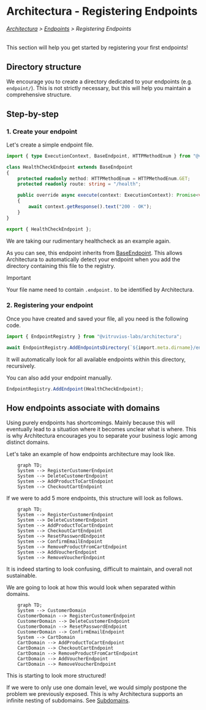 # Architectura - Registering Endpoints

###### [Architectura](../../README.md) > [Endpoints](./readme.md) > Registering Endpoints

This section will help you get started by registering your first endpoints!

## Directory structure

We encourage you to create a directory dedicated to your endpoints (e.g. `endpoint/`).
This is not strictly necessary, but this will help you maintain a comprehensive structure.

## Step-by-step

### 1. Create your endpoint

Let's create a simple endpoint file.

```ts
import { type ExecutionContext, BaseEndpoint, HTTPMethodEnum } from "@vitruvius-labs/architectura";

class HealthCheckEndpoint extends BaseEndpoint
{
	protected readonly method: HTTPMethodEnum = HTTPMethodEnum.GET;
	protected readonly route: string = "/health";

	public override async execute(context: ExecutionContext): Promise<void>
	{
		await context.getResponse().text("200 - OK");
	}
}

export { HealthCheckEndpoint };
```

We are taking our rudimentary healthcheck as an example again.

As you can see, this endpoint inherits from [BaseEndpoint](../../src/core/endpoint/base.endpoint.mts).
This allows Architectura to automatically detect your endpoint when you add the directory containing this file to the registry.

> [!IMPORTANT]
> Your file name need to contain `.endpoint.` to be identified by Architectura.

### 2. Registering your endpoint

Once you have created and saved your file, all you need is the following code.
```ts
import { EndpointRegistry } from "@vitruvius-labs/architectura";

await EndpointRegistry.AddEndpointsDirectory(`${import.meta.dirname}/endpoint`); // Adapt the path to your own needs!
```

It will automatically look for all available endpoints within this directory, recursively.

You can also add your endpoint manually.
```ts
EndpointRegistry.AddEndpoint(HealthCheckEndpoint);
```

## How endpoints associate with domains

Using purely endpoints has shortcomings.
Mainly because this will eventually lead to a situation where it becomes unclear what is where.
This is why Architectura encourages you to separate your business logic among distinct domains.

Let's take an example of how endpoints architecture may look like.

```mermaid
	graph TD;
	System --> RegisterCustomerEndpoint
	System --> DeleteCustomerEndpoint
	System --> AddProductToCartEndpoint
	System --> CheckoutCartEndpoint
```

If we were to add 5 more endpoints, this structure will look as follows.

```mermaid
	graph TD;
	System --> RegisterCustomerEndpoint
	System --> DeleteCustomerEndpoint
	System --> AddProductToCartEndpoint
	System --> CheckoutCartEndpoint
	System --> ResetPasswordEndpoint
	System --> ConfirmEmailEndpoint
	System --> RemoveProductFromCartEndpoint
	System --> AddVoucherEndpoint
	System --> RemoveVoucherEndpoint
```

It is indeed starting to look confusing, difficult to maintain, and overall not sustainable.

We are going to look at how this would look when separated within domains.

```mermaid
	graph TD;
	System --> CustomerDomain
	CustomerDomain --> RegisterCustomerEndpoint
	CustomerDomain --> DeleteCustomerEndpoint
	CustomerDomain --> ResetPasswordEndpoint
	CustomerDomain --> ConfirmEmailEndpoint
	System --> CartDomain
	CartDomain --> AddProductToCartEndpoint
	CartDomain --> CheckoutCartEndpoint
	CartDomain --> RemoveProductFromCartEndpoint
	CartDomain --> AddVoucherEndpoint
	CartDomain --> RemoveVoucherEndpoint
```

This is starting to look more structured!

If we were to only use one domain level, we would simply postpone the problem we previously exposed.
This is why Architectura supports an infinite nesting of subdomains. See [Subdomains](../domains/readme.md#subdomains).
